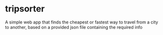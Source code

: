 # tripsorter

A simple web app that finds the cheapest or fastest way to travel from a city to another, based on a provided json file containing  the required info
